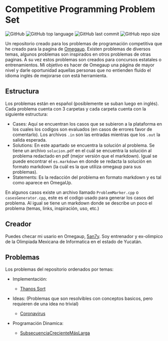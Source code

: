 # Competitive Programming Problem Set

![GitHub](https://img.shields.io/github/license/5an7y/ProgrammingPS)
![GitHub top language](https://img.shields.io/github/languages/top/5an7y/ProgrammingPS)
![GitHub last commit](https://img.shields.io/github/last-commit/5an7y/ProgrammingPS)
![GitHub repo size](https://img.shields.io/github/repo-size/5an7y/ProgrammingPS)

Un repositorio creado para los problemas de programación competitiva que he creado para la pagina de [Omegaup](https://omegaup.com/). Existen problemas de diversos temas, algunos problemas son inspirados en otros problemas de otras paginas. A su vez estos problemas son creados para concursos estatales o entrenamientos. Mi objetivo es hacer de Omegaup una página de mayor nivel y darle oportunidad aquellas personas que no entienden fluido el idioma inglés de mejorarse con está herramienta.

## Estructura

Los problemas están en español (posiblemente se suban luego en inglés). Cada problema cuenta con 3 carpetas y cada carpeta cuenta con la siguiente estructura:

- Cases: Aquí se encuentran los casos que se subieron a la plataforma en los cuales los codigos son evaluados (en casos de errores favor de comentarlo). Los archivos `.in` son las entradas mientras que los `.out` la salida esperada.
- Solutions: En este apartado se encuentra la solución al problema. Se tiene un archivo `solucion.pdf` en el cuál se encuentra la solución al problema redactado en pdf (mejor versión que el markdown). Igual se puede encontrar el `es.markdown` en donde se redacta la solución en formato markdown (la cuál es la que utiliza omegaup para sus problemas).
- Statements: Es la redacción del problema en formato markdown y es tal como aparece en OmegaUp.

En algunos casos existe un archivo llamado `ProblemMarker.cpp` o `casesGenerator.cpp`, este es el codigo usado para generar los casos del problema. Al igual se tiene un markdown donde se describe un poco el problema (temas, links, inspiración, uso, etc.)

## Creador

Puedes checar mi usario en Omegaup, [5an7y](https://omegaup.com/profile/5an7y/). Soy entrenador y ex-olimpico de la Olimpiada Mexicana de Informatica en el estado de Yucatán.

## Problemas

Los problemas del repositorio ordenados por temas:

- Implementación:
  - [Thanos Sort](../tree/master/thanosSort)

- Ideas: 
(Problemas que son resolvibles con conceptos basicos, pero requieren de una idea no trivial)
  - [Coronavirus](../tree/master/Coronavirus)

- Programación Dinamica:
  - [SubsecuenciaCrecienteMásLarga](../tree/master/LIS)